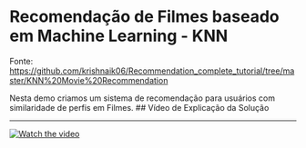 # Recomendação de Filmes baseado em Machine Learning - KNN
Fonte: https://github.com/krishnaik06/Recommendation_complete_tutorial/tree/master/KNN%20Movie%20Recommendation
<p> Nesta demo criamos um sistema de recomendação para usuários com similaridade de perfis em Filmes.
## Vídeo de Explicação da Solução
<hr>

[![Watch the video](https://img.youtube.com/vi/Vkh2ay8hbbo/0.jpg)](https://youtu.be/Vkh2ay8hbbo)

